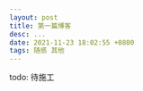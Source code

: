 ```yaml
---
layout: post
title: 第一篇博客
desc: ...
date: 2021-11-23 18:02:55 +0800
tags: 随感 其他
---
```


todo: 待施工
